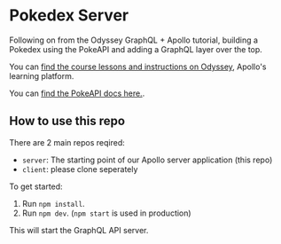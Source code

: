 # Pokedex Server

Following on from the Odyssey GraphQL + Apollo tutorial, building a Pokedex using the PokeAPI and adding a GraphQL layer over the top.

You can [find the course lessons and instructions on Odyssey](https://odyssey.apollographql.com/lift-off-part1), Apollo's learning platform.

You can [find the PokeAPI docs here.](https://pokeapi.co/docs/v2).

## How to use this repo

There are 2 main repos reqired:

- `server`: The starting point of our Apollo server application (this repo)
- `client`: please clone seperately

To get started:

1. Run `npm install`.
2. Run `npm dev`. (`npm start` is used in production)

This will start the GraphQL API server.